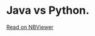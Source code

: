 # Java vs Python.

[Read on NBViewer](https://nbviewer.jupyter.org/github/PythonMilano/pillole-di-python-01/blob/master/java_vs_python/Java_Vs_Python.ipynb "Opens notebook in www.jupyter.org")
